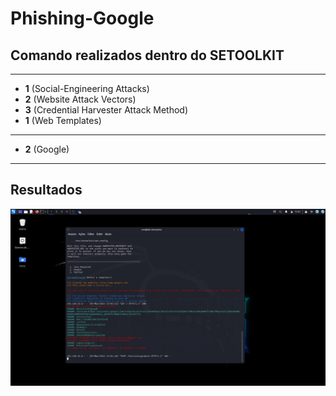 # Phishing-Google

## Comando realizados dentro do SETOOLKIT
--------------------
* **1** (Social-Engineering Attacks)
* **2** (Website Attack Vectors)
* **3** (Credential Harvester Attack Method)
* **1** (Web Templates)
--------------------
* **2** (Google)
--------------------
## Resultados
![Print da tela](https://raw.githubusercontent.com/vitorflopes/Phishing-Google/main/WhatsApp%20Image%202023-03-07%20at%2015.09.20.jpeg)
